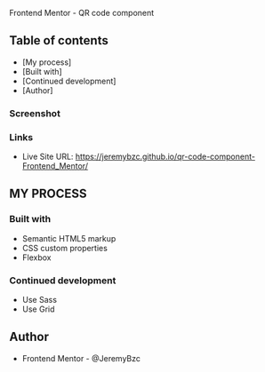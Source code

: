 Frontend Mentor - QR code component

## Table of contents

- [My process]
- [Built with]
- [Continued development]
- [Author]

### Screenshot

### Links

- Live Site URL: https://jeremybzc.github.io/qr-code-component-Frontend_Mentor/

## MY PROCESS

### Built with

- Semantic HTML5 markup
- CSS custom properties
- Flexbox

### Continued development

- Use Sass
- Use Grid

## Author

- Frontend Mentor - @JeremyBzc
